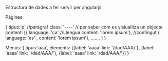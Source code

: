 Estructura de dades a fer servir per angularjs:

Pàgines

{ tipus:'p'  //paràgraf
  class: '----' // per saber com es visiualitza un objecte
  content:  [{  language: 'ca' //Llengua
                content: 'lorem ipsum'}, //contingut
             {  language: 'es' ,
                content: 'lorem ipsum'},
                .......
                ]
 }
 
 
Menús:
  { tipus:'aaa',
    elements: [{label: 'aaaa'
                link: '/dad/AAA/'},
                {label: 'aaaa'
                link: '/dad/AAA/'},
                {label: 'aaaa'
                link: '/dad/AAA/'}]
    }                
